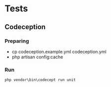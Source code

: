 # Tests
## Codeception

### Preparing

- cp codeception.example.yml codeception.yml
- php artisan config:cache

### Run

```
php vendor\bin\codecept run unit
```
